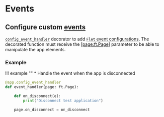 # Events

## Configure custom [events](https://flet.dev/docs/controls/page#events)

[`config_event_handler`](/flet-easy/0.1.0/how-to-use/#decorators) decorator to add [`Flet` event configurations](https://flet.dev/docs/controls/page#events). The decorated function must receive the [[page:ft.Page](/flet-easy/0.1.0/how-to-use/#datasy-data)] parameter to be able to manipulate the app elements.

### **Example**

!!! example ""
    * Handle the event when the app is disconnected
  
```python hl_lines="1-2 8"
@app.config_event_handler
def event_handler(page: ft.Page):

    def on_disconnect(e):
        print("Disconnect test application")

    page.on_disconnect = on_disconnect
```
